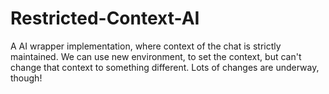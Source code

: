 # Restricted-Context-AI
A AI wrapper implementation, where context of the chat is strictly maintained. We can use new environment, to set the context, but can't change that context to something different. Lots of changes are underway, though!
